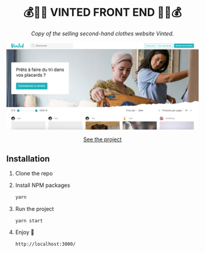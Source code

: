 <h1 align="center">💰🔁👗 VINTED FRONT END 👗🔁💰</h1>

<p align="center" style="font-style: italic">Copy of the selling second-hand clothes website Vinted.</p>

![Screenshot](screenshot.png)
<br/>
<p align="center"><a target="_blank" href="https://vini-vidi-vinted.netlify.app/">See the project</a></p>


## Installation

1. Clone the repo

2. Install NPM packages

   ```sh
   yarn
   ```

3. Run the project

   ```JS
   yarn start
   ```

4. Enjoy 🎇
   ```JS
   http://localhost:3000/
   ```
